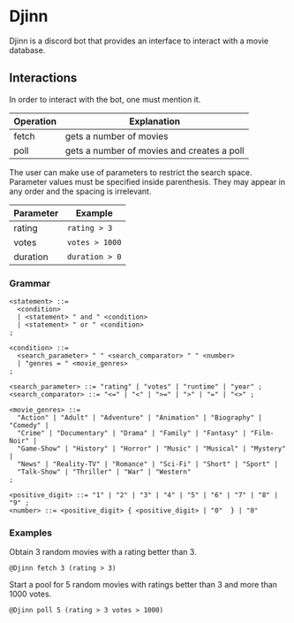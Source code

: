 # Djinn

Djinn is a discord bot that provides an interface to interact with a movie database.

## Interactions

In order to interact with the bot, one must mention it.

| Operation | Explanation |
| --- | --- |
| fetch | gets a number of movies |
| poll | gets a number of movies and creates a poll |

The user can make use of parameters to restrict the search space.
Parameter values must be specified inside parenthesis.
They may appear in any order and the spacing is irrelevant.

| Parameter | Example |
| --- | --- |
| rating | `rating > 3` |
| votes | `votes > 1000` |
| duration | `duration > 0` |

### Grammar

```ebnf
<statement> ::=
  <condition>
  | <statement> " and " <condition>
  | <statement> " or " <condition>
;

<condition> ::=
  <search_parameter> " " <search_comparator> " " <number>
  | "genres = " <movie_genres>
;

<search_parameter> ::= "rating" | "votes" | "runtime" | "year" ;
<search_comparator> ::= "<=" | "<" | ">=" | ">" | "=" | "<>" ;

<movie_genres> ::=
  "Action" | "Adult" | "Adventure" | "Animation" | "Biography" | "Comedy" |
  "Crime" | "Documentary" | "Drama" | "Family" | "Fantasy" | "Film-Noir" |
  "Game-Show" | "History" | "Horror" | "Music" | "Musical" | "Mystery" |
  "News" | "Reality-TV" | "Romance" | "Sci-Fi" | "Short" | "Sport" |
  "Talk-Show" | "Thriller" | "War" | "Western"
;

<positive_digit> ::= "1" | "2" | "3" | "4" | "5" | "6" | "7" | "8" | "9" ;
<number> ::= <positive_digit> { <positive_digit> | "0"  } | "0"
```

### Examples

Obtain 3 random movies with a rating better than 3.

```
@Djinn fetch 3 (rating > 3)
```

Start a pool for 5 random movies with ratings better than 3 and more than 1000 votes.

```
@Djinn poll 5 (rating > 3 votes > 1000)
```
